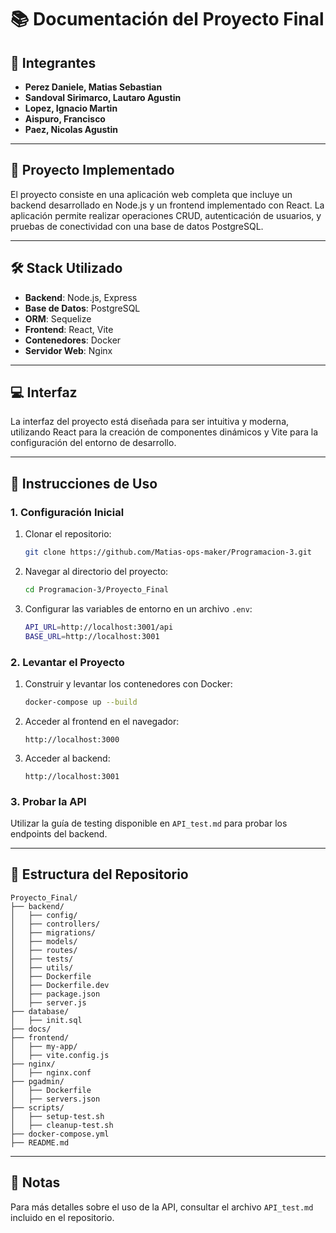 # 📚 Documentación del Proyecto Final

## 👥 Integrantes
- **Perez Daniele, Matias Sebastian**
- **Sandoval Sirimarco, Lautaro Agustin**
- **Lopez, Ignacio Martin**
- **Aispuro, Francisco**
- **Paez, Nicolas Agustin**

---

## 🚀 Proyecto Implementado
El proyecto consiste en una aplicación web completa que incluye un backend desarrollado en Node.js y un frontend implementado con React. La aplicación permite realizar operaciones CRUD, autenticación de usuarios, y pruebas de conectividad con una base de datos PostgreSQL.

---

## 🛠️ Stack Utilizado
- **Backend**: Node.js, Express
- **Base de Datos**: PostgreSQL
- **ORM**: Sequelize
- **Frontend**: React, Vite
- **Contenedores**: Docker
- **Servidor Web**: Nginx

---

## 💻 Interfaz
La interfaz del proyecto está diseñada para ser intuitiva y moderna, utilizando React para la creación de componentes dinámicos y Vite para la configuración del entorno de desarrollo.

---

## 📖 Instrucciones de Uso

### 1. Configuración Inicial
1. Clonar el repositorio:
   ```bash
   git clone https://github.com/Matias-ops-maker/Programacion-3.git
   ```
2. Navegar al directorio del proyecto:
   ```bash
   cd Programacion-3/Proyecto_Final
   ```
3. Configurar las variables de entorno en un archivo `.env`:
   ```bash
   API_URL=http://localhost:3001/api
   BASE_URL=http://localhost:3001
   ```

### 2. Levantar el Proyecto
1. Construir y levantar los contenedores con Docker:
   ```bash
   docker-compose up --build
   ```
2. Acceder al frontend en el navegador:
   ```
   http://localhost:3000
   ```
3. Acceder al backend:
   ```
   http://localhost:3001
   ```

### 3. Probar la API
Utilizar la guía de testing disponible en `API_test.md` para probar los endpoints del backend.

---

## 📂 Estructura del Repositorio

```
Proyecto_Final/
├── backend/
│   ├── config/
│   ├── controllers/
│   ├── migrations/
│   ├── models/
│   ├── routes/
│   ├── tests/
│   ├── utils/
│   ├── Dockerfile
│   ├── Dockerfile.dev
│   ├── package.json
│   ├── server.js
├── database/
│   ├── init.sql
├── docs/
├── frontend/
│   ├── my-app/
│   ├── vite.config.js
├── nginx/
│   ├── nginx.conf
├── pgadmin/
│   ├── Dockerfile
│   ├── servers.json
├── scripts/
│   ├── setup-test.sh
│   ├── cleanup-test.sh
├── docker-compose.yml
├── README.md
```

---

## 📝 Notas
Para más detalles sobre el uso de la API, consultar el archivo `API_test.md` incluido en el repositorio.
